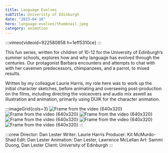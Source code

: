 ```yaml
---
title: Language Evolves
subTitle: University of Edinburgh
date: "2023-04-16"
hero: language-evolves/thumbnail.jpeg
category: animation
---
```


:::vimeo{videoid=922580858 h=1eff5310ce}
:::

This fun series, written for children of 10-12 for the University of Edinburgh’s summer schools, explores how and why language has evolved through the centuries. Our protagonist Barbara encounters and attempts to chat with with her cavemen predecessors, chimpanzees, and a parrot, to mixed results.

Written by my colleague Laurie Harris, my role here was to work up the initial character sketches, before animating and overseeing post-production on the films, including directing the voiceovers and audio mix aswell as illustration and animation, primarily using DUIK for the character animation.

:::imageGrid{cols=3}
![Frame from the video {640x320}](/static/images/language-evolves/frame_152.jpeg)
![Frame from the video {640x320}](/static/images/language-evolves/frame_196.jpg)
![Frame from the video {640x320}](/static/images/language-evolves/frame_661.jpg)
![Frame from the video {640x320}](/static/images/language-evolves/frame_740.jpeg)
![Frame from the video {640x320}](/static/images/language-evolves/frame_854.jpg)
![Frame from the video {640x320}](/static/images/language-evolves/frame_838.jpg)
:::

:::crew
Director: Dan Lester
Writer: Laurie Harris
Producer: Kit McMurdo-Shad
Edit: Dan Lester
Animation: Dan Lester, Lawrence McLellan
Art: Sammi Duong, Dan Lester
Client: University of Edinburgh
:::
